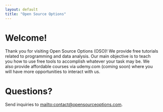 ```yaml
---
layout: default
title: "Open Source Options"
---
```

# Welcome!
Thank you for visiting Open Source Options (OSO)! We provide free tutorials related to programming and data analysis. Our main objective is to teach you how to use free tools to accomplish whatever your task may be. We also provide affordable courses via udemy.com (coming soon) where you will have more opportunities to interact with us. 

# Questions?
Send inquiries to <mailto:contact@opensourceoptions.com>.

